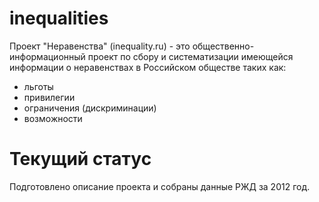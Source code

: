 inequalities
============


Проект "Неравенства" (inequality.ru) - это общественно-информационный проект по сбору и систематизации имеющейся информации о неравенствах в Российском обществе таких как:
- льготы
- привилегии
- ограничения (дискриминации)
- возможности

Текущий статус
==============

Подготовлено описание проекта и собраны данные РЖД за 2012 год.
